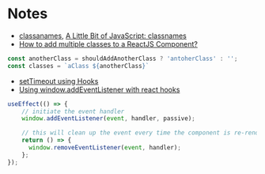 # Notes

* [classanames](https://github.com/JedWatson/classnames), [A Little Bit of JavaScript: classnames](https://dev.to/jbranchaud/a-little-bit-of-javascript-classnames-2icp)
* [How to add multiple classes to a ReactJS Component?](https://stackoverflow.com/a/37073268)
```javascript
const anotherClass = shouldAddAnotherClass ? 'antoherClass' : '';
const classes = `aClass ${anotherClass}`
```
* [setTimeout using Hooks](https://upmostly.com/tutorials/settimeout-in-react-components-using-hooks)
* [Using window.addEventListener with react hooks](https://atomizedobjects.com/blog/react/add-event-listener-react-hooks/)
```javascript
useEffect(() => {
    // initiate the event handler
    window.addEventListener(event, handler, passive);

    // this will clean up the event every time the component is re-rendered
    return () => {
      window.removeEventListener(event, handler);
    };
});
```